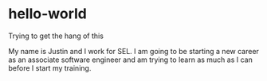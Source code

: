 # hello-world
Trying to get the hang of this

My name is Justin and I work for SEL. I am going to be starting a new career as an associate software engineer and am trying to learn as much as I can before I start my training.
